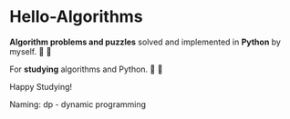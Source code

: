 # Hello-Algorithms
**Algorithm problems and puzzles** solved and implemented in **Python** by myself. :dragon: :snake:

For **studying** algorithms and Python. :bicyclist: :evergreen_tree:

Happy Studying!


Naming:
dp - dynamic programming
